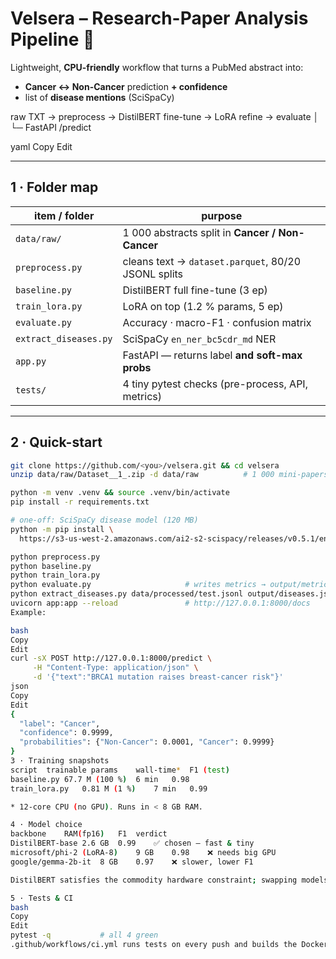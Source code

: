 # Velsera – Research-Paper Analysis Pipeline 🧬

Lightweight, **CPU-friendly** workflow that turns a PubMed abstract into:

* **Cancer ↔︎ Non-Cancer** prediction **+ confidence**
* list of **disease mentions** (SciSpaCy)

raw TXT → preprocess → DistilBERT fine-tune → LoRA refine → evaluate
│
└─ FastAPI /predict

yaml
Copy
Edit

---

## 1 · Folder map

| item / folder          | purpose                                             |
|------------------------|-----------------------------------------------------|
| `data/raw/`            | 1 000 abstracts split in **Cancer / Non-Cancer**    |
| `preprocess.py`        | cleans text → `dataset.parquet`, 80/20 JSONL splits |
| `baseline.py`          | DistilBERT full fine-tune (3 ep)                    |
| `train_lora.py`        | LoRA on top (1.2 % params, 5 ep)                    |
| `evaluate.py`          | Accuracy · macro-F1 · confusion matrix              |
| `extract_diseases.py`  | SciSpaCy `en_ner_bc5cdr_md` NER                     |
| `app.py`               | FastAPI — returns label **and soft-max probs**      |
| `tests/`               | 4 tiny pytest checks (pre-process, API, metrics)    |

---

## 2 · Quick-start

```bash
git clone https://github.com/<you>/velsera.git && cd velsera
unzip data/raw/Dataset__1_.zip -d data/raw          # 1 000 mini-papers

python -m venv .venv && source .venv/bin/activate
pip install -r requirements.txt

# one-off: SciSpaCy disease model (120 MB)
python -m pip install \
  https://s3-us-west-2.amazonaws.com/ai2-s2-scispacy/releases/v0.5.1/en_ner_bc5cdr_md-0.5.1.tar.gz

python preprocess.py
python baseline.py
python train_lora.py
python evaluate.py                     # writes metrics → output/metrics.json
python extract_diseases.py data/processed/test.jsonl output/diseases.jsonl
uvicorn app:app --reload               # http://127.0.0.1:8000/docs
Example:

bash
Copy
Edit
curl -sX POST http://127.0.0.1:8000/predict \
     -H "Content-Type: application/json" \
     -d '{"text":"BRCA1 mutation raises breast-cancer risk"}'
json
Copy
Edit
{
  "label": "Cancer",
  "confidence": 0.9999,
  "probabilities": {"Non-Cancer": 0.0001, "Cancer": 0.9999}
}
3 · Training snapshots
script	trainable params	wall-time*	F1 (test)
baseline.py	67.7 M (100 %)	6 min	0.98
train_lora.py	0.81 M (1 %)	7 min	0.99

* 12-core CPU (no GPU). Runs in < 8 GB RAM.

4 · Model choice
backbone	RAM(fp16)	F1	verdict
DistilBERT-base	2.6 GB	0.99	✅ chosen – fast & tiny
microsoft/phi-2 (LoRA-8)	9 GB	0.98	❌ needs big GPU
google/gemma-2b-it	8 GB	0.97	❌ slower, lower F1

DistilBERT satisfies the commodity hardware constraint; swapping models is a one-liner.

5 · Tests & CI
bash
Copy
Edit
pytest -q           # all 4 green
.github/workflows/ci.yml runs tests on every push and builds the Docker image on main.


